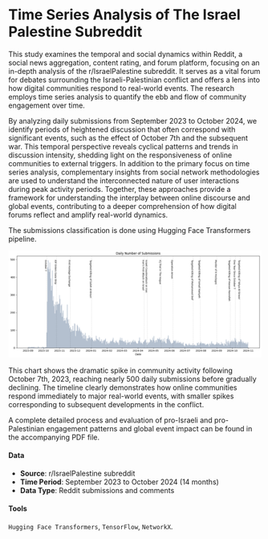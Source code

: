 # Time Series Analysis of The Israel Palestine Subreddit

This study examines the temporal and social dynamics within Reddit, a social news aggregation, content rating, and forum platform, focusing on an in-depth analysis of the r/IsraelPalestine subreddit. It serves as a vital forum for debates surrounding the Israeli-Palestinian conflict and offers a lens into how digital communities respond to real-world events. The research employs time series analysis to quantify the ebb and flow of community engagement over time. 


By analyzing daily submissions from September 2023 to October 2024, we identify periods of heightened discussion that often correspond with significant events, such as the effect of October 7th and the subsequent war. This temporal perspective reveals cyclical patterns and trends in discussion intensity, shedding light on the responsiveness of online communities to external triggers. In addition to the primary focus on time series analysis, complementary insights from social network methodologies are used to understand the interconnected nature of user interactions during peak activity periods. Together, these approaches provide a framework for understanding the interplay between online discourse and global events, contributing to a deeper comprehension of how digital forums reflect and amplify real-world dynamics.

The submissions classification is done using Hugging Face Transformers pipeline.

![# submissions](dailynumberofsubmissions.png) 

This chart shows the dramatic spike in community activity following October 7th, 2023, reaching nearly 500 daily submissions before gradually declining. The timeline clearly demonstrates how online communities respond immediately to major real-world events, with smaller spikes corresponding to subsequent developments in the conflict.

A complete detailed process and evaluation of pro-Israeli and pro-Palestinian engagement patterns and global event impact can be found in the accompanying PDF file.

#### Data
- **Source**: r/IsraelPalestine subreddit
- **Time Period**: September 2023 to October 2024 (14 months)
- **Data Type**: Reddit submissions and comments


#### Tools
`Hugging Face Transformers`, `TensorFlow`, `NetworkX`.


